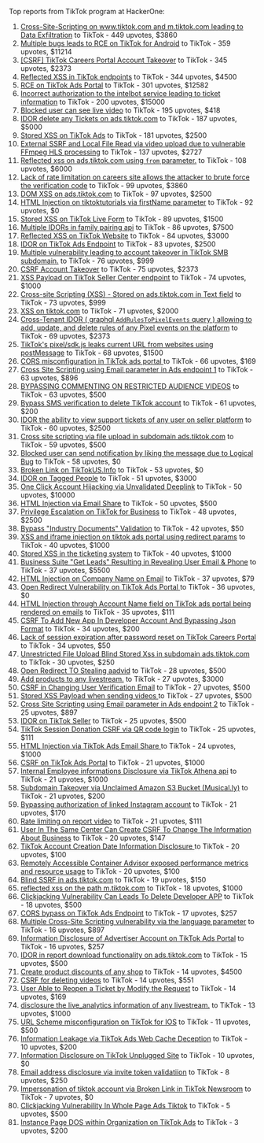Top reports from TikTok program at HackerOne:

1. [Cross-Site-Scripting on www.tiktok.com and m.tiktok.com leading to Data Exfiltration](https://hackerone.com/reports/968082) to TikTok - 449 upvotes, $3860
2. [Multiple bugs leads to RCE on TikTok for Android](https://hackerone.com/reports/1065500) to TikTok - 359 upvotes, $11214
3. [[CSRF] TikTok Careers Portal Account Takeover](https://hackerone.com/reports/1010522) to TikTok - 345 upvotes, $2373
4. [Reflected XSS in TikTok endpoints](https://hackerone.com/reports/1350887) to TikTok - 344 upvotes, $4500
5. [RCE on TikTok Ads Portal](https://hackerone.com/reports/1024575) to TikTok - 301 upvotes, $12582
6. [Incorrect authorization to the intelbot service leading to ticket information](https://hackerone.com/reports/1328546) to TikTok - 200 upvotes, $15000
7. [Blocked user can see live video](https://hackerone.com/reports/1067967) to TikTok - 195 upvotes, $418
8. [IDOR delete any Tickets on ads.tiktok.com](https://hackerone.com/reports/1475520) to TikTok - 187 upvotes, $5000
9. [Stored XSS on TikTok Ads](https://hackerone.com/reports/1504202) to TikTok - 181 upvotes, $2500
10. [External SSRF and Local File Read via video upload due to vulnerable FFmpeg HLS processing](https://hackerone.com/reports/1062888) to TikTok - 137 upvotes, $2727
11. [Reflected xss on ads.tiktok.com using `from` parameter.](https://hackerone.com/reports/1452375) to TikTok - 108 upvotes, $6000
12. [Lack of rate limitation on careers site allows the attacker to brute force the verification code](https://hackerone.com/reports/1075827) to TikTok - 99 upvotes, $3860
13. [DOM XSS on ads.tiktok.com](https://hackerone.com/reports/1549451) to TikTok - 97 upvotes, $2500
14. [HTML Injection on tiktoktutorials via firstName parameter](https://hackerone.com/reports/1343492) to TikTok - 92 upvotes, $0
15. [Stored XSS on TikTok Live Form](https://hackerone.com/reports/1542703) to TikTok - 89 upvotes, $1500
16. [Multiple IDORs in family pairing api](https://hackerone.com/reports/1286332) to TikTok - 86 upvotes, $7500
17. [Reflected XSS on TikTok Website](https://hackerone.com/reports/1378413) to TikTok - 84 upvotes, $3000
18. [IDOR on TikTok Ads Endpoint](https://hackerone.com/reports/1527906) to TikTok - 83 upvotes, $2500
19. [Multiple vulnerability leading to account takeover in TikTok SMB subdomain.](https://hackerone.com/reports/1404612) to TikTok - 76 upvotes, $999
20. [CSRF Account Takeover](https://hackerone.com/reports/1253462) to TikTok - 75 upvotes, $2373
21. [XSS Payload on TikTok Seller Center endpoint](https://hackerone.com/reports/1554048) to TikTok - 74 upvotes, $1000
22. [Cross-site Scripting (XSS) - Stored on ads.tiktok.com in Text  field](https://hackerone.com/reports/1376961) to TikTok - 73 upvotes, $999
23. [XSS on tiktok.com](https://hackerone.com/reports/1322104) to TikTok - 71 upvotes, $2000
24. [Cross-Tenant IDOR ( graphql `AddRulesToPixelEvents` query ) allowing to add, update, and delete rules of any Pixel events on the platform](https://hackerone.com/reports/984965) to TikTok - 69 upvotes, $2373
25. [TikTok's pixel/sdk.js leaks current URL from websites using postMessage](https://hackerone.com/reports/1598749) to TikTok - 68 upvotes, $1500
26. [CORS misconfiguration in TikTok ads portal ](https://hackerone.com/reports/1006524) to TikTok - 66 upvotes, $169
27. [Cross Site Scripting using Email parameter in Ads endpoint 1](https://hackerone.com/reports/953041) to TikTok - 63 upvotes, $896
28. [BYPASSING COMMENTING ON RESTRICTED  AUDIENCE VIDEOS](https://hackerone.com/reports/1337351) to TikTok - 63 upvotes, $500
29. [Bypass SMS verification to delete TikTok account](https://hackerone.com/reports/964467) to TikTok - 61 upvotes, $200
30. [IDOR the ability to view support tickets of any user on seller platform](https://hackerone.com/reports/1392630) to TikTok - 60 upvotes, $2500
31. [Cross site scripting via file upload in subdomain ads.tiktok.com](https://hackerone.com/reports/1433125) to TikTok - 59 upvotes, $500
32. [Blocked user can send notification by liking the message due to Logical Bug](https://hackerone.com/reports/1083421) to TikTok - 58 upvotes, $0
33. [Broken Link on TikTokUS.Info](https://hackerone.com/reports/1338457) to TikTok - 53 upvotes, $0
34. [IDOR on Tagged People](https://hackerone.com/reports/1555376) to TikTok - 51 upvotes, $3000
35. [One Click Account Hijacking via Unvalidated Deeplink](https://hackerone.com/reports/1500614) to TikTok - 50 upvotes, $10000
36. [HTML Injection via Email Share](https://hackerone.com/reports/1490311) to TikTok - 50 upvotes, $500
37. [Privilege Escalation on TikTok for Business](https://hackerone.com/reports/1505567) to TikTok - 48 upvotes, $2500
38. [Bypass "Industry Documents" Validation](https://hackerone.com/reports/997514) to TikTok - 42 upvotes, $50
39. [XSS and iframe injection on tiktok ads portal using redirect params](https://hackerone.com/reports/1514554) to TikTok - 40 upvotes, $1000
40. [Stored XSS in the ticketing system](https://hackerone.com/reports/1694037) to TikTok - 40 upvotes, $1000
41. [Business Suite "Get Leads" Resulting in Revealing User Email & Phone](https://hackerone.com/reports/1744194) to TikTok - 37 upvotes, $5500
42. [HTML Injection on Company Name on Email](https://hackerone.com/reports/1022655) to TikTok - 37 upvotes, $79
43. [Open Redirect Vulnerability on TikTok Ads Portal ](https://hackerone.com/reports/948150) to TikTok - 36 upvotes, $0
44. [HTML Injection through Account Name field on TikTok ads portal being rendered on emails](https://hackerone.com/reports/1066607) to TikTok - 35 upvotes, $111
45. [CSRF To Add New App In Developer Account And Bypassing Json Format](https://hackerone.com/reports/997615) to TikTok - 34 upvotes, $200
46. [Lack of session expiration after password reset on TikTok Careers Portal](https://hackerone.com/reports/997127) to TikTok - 34 upvotes, $50
47. [Unrestricted File Upload Blind Stored Xss  in subdomain ads.tiktok.com](https://hackerone.com/reports/1577370) to TikTok - 30 upvotes, $250
48. [Open Redirect TO  Stealing aadvid](https://hackerone.com/reports/1378533) to TikTok - 28 upvotes, $500
49. [Add products to any livestream.](https://hackerone.com/reports/1654657) to TikTok - 27 upvotes, $3000
50. [CSRF in Changing User Verification Email](https://hackerone.com/reports/1531235) to TikTok - 27 upvotes, $500
51. [Stored XSS Payload when sending videos ](https://hackerone.com/reports/1536046) to TikTok - 27 upvotes, $500
52. [Cross Site Scripting using Email parameter in Ads endpoint 2](https://hackerone.com/reports/946160) to TikTok - 25 upvotes, $897
53. [IDOR on TikTok Seller](https://hackerone.com/reports/1509057) to TikTok - 25 upvotes, $500
54. [TikTok Session Donation CSRF via QR code login](https://hackerone.com/reports/1133661) to TikTok - 25 upvotes, $111
55. [HTML Injection via TikTok Ads Email Share ](https://hackerone.com/reports/1376990) to TikTok - 24 upvotes, $1000
56. [CSRF on TikTok Ads Portal](https://hackerone.com/reports/1087436) to TikTok - 21 upvotes, $1000
57. [Internal Employee informations Disclosure via TikTok Athena api](https://hackerone.com/reports/1575560) to TikTok - 21 upvotes, $1000
58. [Subdomain Takeover via Unclaimed Amazon S3 Bucket (Musical.ly)](https://hackerone.com/reports/1102537) to TikTok - 21 upvotes, $200
59. [Bypassing authorization of linked Instagram account](https://hackerone.com/reports/1199965) to TikTok - 21 upvotes, $170
60. [Rate limiting on report video](https://hackerone.com/reports/948146) to TikTok - 21 upvotes, $111
61. [User In The Same Center Can Create CSRF To Change The Information About Business](https://hackerone.com/reports/1006306) to TikTok - 20 upvotes, $147
62. [TikTok Account Creation Date Information Disclosure ](https://hackerone.com/reports/1562020) to TikTok - 20 upvotes, $100
63. [Remotely Accessible Container Advisor exposed performance metrics and resource usage](https://hackerone.com/reports/1697599) to TikTok - 20 upvotes, $100
64. [Blind SSRF in ads.tiktok.com](https://hackerone.com/reports/1006599) to TikTok - 19 upvotes, $150
65. [reflected xss on the path m.tiktok.com](https://hackerone.com/reports/1394440) to TikTok - 18 upvotes, $1000
66. [Clickjacking Vulnerability Can Leads To Delete Developer APP](https://hackerone.com/reports/1416612) to TikTok - 18 upvotes, $500
67. [CORS bypass on TikTok Ads Endpoint](https://hackerone.com/reports/1001951) to TikTok - 17 upvotes, $257
68. [Multiple Cross-Site Scripting vulnerability via the language parameter](https://hackerone.com/reports/953053) to TikTok - 16 upvotes, $897
69. [Information Disclosure of Advertiser Account on TikTok Ads Portal](https://hackerone.com/reports/1018608) to TikTok - 16 upvotes, $257
70. [IDOR in report download functionality on ads.tiktok.com](https://hackerone.com/reports/1559739) to TikTok - 15 upvotes, $500
71. [Create product discounts of any shop](https://hackerone.com/reports/1571578) to TikTok - 14 upvotes, $4500
72. [CSRF for deleting videos](https://hackerone.com/reports/998979) to TikTok - 14 upvotes, $551
73. [User Able to Reopen a Ticket by Modify the Request](https://hackerone.com/reports/998993) to TikTok - 14 upvotes, $169
74. [disclosure the live_analytics information of any livestream.](https://hackerone.com/reports/1561299) to TikTok - 13 upvotes, $1000
75. [URL Scheme misconfiguration on TikTok for IOS](https://hackerone.com/reports/1437294) to TikTok - 11 upvotes, $500
76. [Information Leakage via TikTok Ads Web Cache Deception](https://hackerone.com/reports/1484468) to TikTok - 10 upvotes, $200
77. [Information Disclosure on TikTok Unplugged Site](https://hackerone.com/reports/1249050) to TikTok - 10 upvotes, $0
78. [Email address disclosure via invite token validatiion](https://hackerone.com/reports/1560072) to TikTok - 8 upvotes, $250
79. [Impersonation of tiktok account via Broken Link in TikTok Newsroom](https://hackerone.com/reports/1504294) to TikTok - 7 upvotes, $0
80. [Clickjacking Vulnerability In Whole Page Ads Tiktok](https://hackerone.com/reports/1418857) to TikTok - 5 upvotes, $500
81. [Instance Page DOS  within Organization on TikTok Ads](https://hackerone.com/reports/1478930) to TikTok - 3 upvotes, $200
